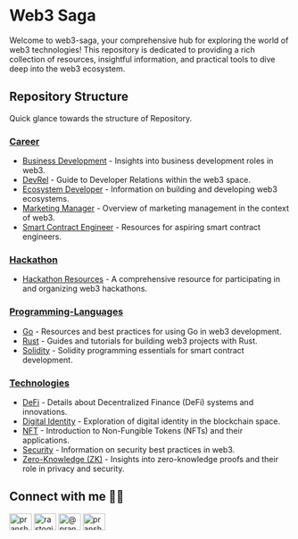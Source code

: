 # Web3 Saga
Welcome to web3-saga, your comprehensive hub for exploring the world of web3 technologies! This repository is dedicated to providing a rich collection of resources, insightful information, and practical tools to dive deep into the web3 ecosystem.
## Repository Structure
Quick glance towards the structure of Repository.

### [Career](/docs/Career)
- [Business Development](/docs/Career/Business-Development.md) - Insights into business development roles in web3.
- [DevRel](/docs/Career/DevRel.md) - Guide to Developer Relations within the web3 space.
- [Ecosystem Developer](/docs/Career/Ecosystem-Developer.md) - Information on building and developing web3 ecosystems.
- [Marketing Manager](/docs/Career/Marketing-Manager.md) - Overview of marketing management in the context of web3.
- [Smart Contract Engineer](/docs/Career/Smart-Contract-Engineer.md) - Resources for aspiring smart contract engineers.

### [Hackathon](/docs/Hackathon)
- [Hackathon Resources](/docs/Hackathon/Hackathon.md) - A comprehensive resource for participating in and organizing web3 hackathons.

### [Programming-Languages](/docs/Programming-Languages)
- [Go](/docs/Programming-Languages/Go.md) - Resources and best practices for using Go in web3 development.
- [Rust](/docs/Programming-Languages/Rust.md) - Guides and tutorials for building web3 projects with Rust.
- [Solidity](/docs/Programming-Languages/Solidity.md) - Solidity programming essentials for smart contract development.

### [Technologies](/docs/Technologies)
- [DeFi](/docs/Technologies/DeFi.md) - Details about Decentralized Finance (DeFi) systems and innovations.
- [Digital Identity](/docs/Technologies/Digital-Identity.md) - Exploration of digital identity in the blockchain space.
- [NFT](/docs/Technologies/NFT.md) - Introduction to Non-Fungible Tokens (NFTs) and their applications.
- [Security](/docs/Technologies/Security.md) - Information on security best practices in web3.
- [Zero-Knowledge (ZK)](/docs/Technologies/ZK.md) - Insights into zero-knowledge proofs and their role in privacy and security.


## Connect with me 🤝🏼 
<p align="left">
<a href="https://twitter.com/pranshurastogii" target="blank"><img align="center" src="https://raw.githubusercontent.com/rahuldkjain/github-profile-readme-generator/master/src/images/icons/Social/twitter.svg" alt="pranshurastogii" height="30" width="40" /></a>
<a href="https://linkedin.com/in/rastogipranshu" target="blank"><img align="center" src="https://raw.githubusercontent.com/rahuldkjain/github-profile-readme-generator/master/src/images/icons/Social/linked-in-alt.svg" alt="rastogipranshu" height="30" width="40" /></a>
<a href="https://medium.com/@pranshurastogi" target="blank"><img align="center" src="https://raw.githubusercontent.com/rahuldkjain/github-profile-readme-generator/master/src/images/icons/Social/medium.svg" alt="@pranshurastogi" height="30" width="40" /></a>
<a href="https://www.youtube.com/c/pranshurastogi" target="blank"><img align="center" src="https://raw.githubusercontent.com/rahuldkjain/github-profile-readme-generator/master/src/images/icons/Social/youtube.svg" alt="pranshurastogi" height="30" width="40" /></a>
</p>
